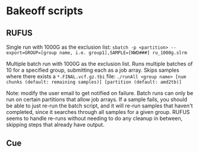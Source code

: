 # Bakeoff scripts

## RUFUS

Single run with 1000G as the exclusion list:
`sbatch -p <partition> --export=GROUP=[group name, i.e. group1],SAMPLE=[NWD###] ru_1000g.slrm`

Multiple batch run with 1000G as the exclusion list. Runs multiple batches of 10 for a specified group, submitting each as a job array. Skips samples where there exists a `*.FINAL.vcf.gz.tbi` file:
`./runAll <group name> [num chunks (default: remaining samples)] [partition (default: amd2tb)]`

Note: modify the user email to get notified on failure. Batch runs can only be run on certain partitions that allow job arrays. If a sample fails, you should be able to just re-run the batch script, and it will re-run samples that haven't completed, since it searches through all samples for a given group. RUFUS seems to handle re-runs without needing to do any cleanup in between, skipping steps that already have output.

## Cue

